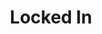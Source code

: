 ---
ep: 185
title: "Locked In"
imglink: "https://live.staticflickr.com/65535/50982210203_3c0acc6224_o.jpg"
thumbnail: "https://live.staticflickr.com/65535/50982210203_cf0cbe5343_q.jpg"
alt: "A view of a city through a prison cell window. There's a bike riding past just to the right, and a rock has fallen on the windowsill. "
name: "concernedhobbit"
---